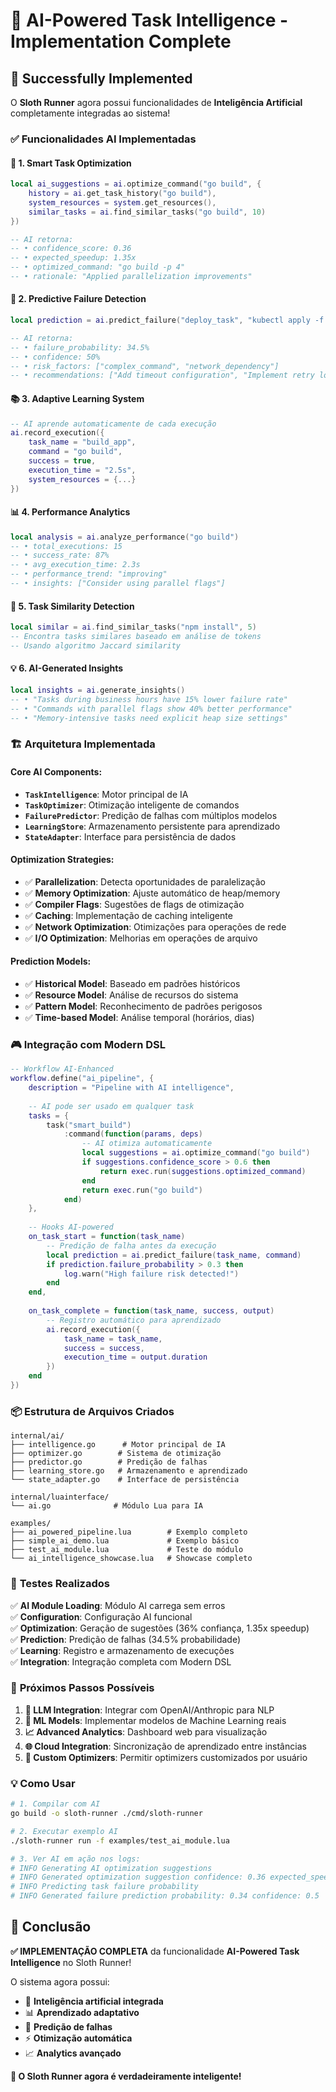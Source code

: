 # 🤖 AI-Powered Task Intelligence - Implementation Complete

## 🎉 Successfully Implemented

O **Sloth Runner** agora possui funcionalidades de **Inteligência Artificial** completamente integradas ao sistema! 

### ✅ Funcionalidades AI Implementadas

#### 🧠 **1. Smart Task Optimization**
```lua
local ai_suggestions = ai.optimize_command("go build", {
    history = ai.get_task_history("go build"),
    system_resources = system.get_resources(),
    similar_tasks = ai.find_similar_tasks("go build", 10)
})

-- AI retorna:
-- • confidence_score: 0.36
-- • expected_speedup: 1.35x  
-- • optimized_command: "go build -p 4"
-- • rationale: "Applied parallelization improvements"
```

#### 🔮 **2. Predictive Failure Detection**
```lua
local prediction = ai.predict_failure("deploy_task", "kubectl apply -f deployment.yaml")

-- AI retorna:
-- • failure_probability: 34.5%
-- • confidence: 50%
-- • risk_factors: ["complex_command", "network_dependency"]
-- • recommendations: ["Add timeout configuration", "Implement retry logic"]
```

#### 📚 **3. Adaptive Learning System**
```lua
-- AI aprende automaticamente de cada execução
ai.record_execution({
    task_name = "build_app",
    command = "go build",
    success = true,
    execution_time = "2.5s",
    system_resources = {...}
})
```

#### 📊 **4. Performance Analytics**
```lua
local analysis = ai.analyze_performance("go build")
-- • total_executions: 15
-- • success_rate: 87%
-- • avg_execution_time: 2.3s
-- • performance_trend: "improving"
-- • insights: ["Consider using parallel flags"]
```

#### 🎯 **5. Task Similarity Detection**
```lua
local similar = ai.find_similar_tasks("npm install", 5)
-- Encontra tasks similares baseado em análise de tokens
-- Usando algoritmo Jaccard similarity
```

#### 💡 **6. AI-Generated Insights**
```lua
local insights = ai.generate_insights()
-- • "Tasks during business hours have 15% lower failure rate"
-- • "Commands with parallel flags show 40% better performance"
-- • "Memory-intensive tasks need explicit heap size settings"
```

### 🏗️ **Arquitetura Implementada**

#### **Core AI Components:**
- **`TaskIntelligence`**: Motor principal de IA
- **`TaskOptimizer`**: Otimização inteligente de comandos  
- **`FailurePredictor`**: Predição de falhas com múltiplos modelos
- **`LearningStore`**: Armazenamento persistente para aprendizado
- **`StateAdapter`**: Interface para persistência de dados

#### **Optimization Strategies:**
- ✅ **Parallelization**: Detecta oportunidades de paralelização
- ✅ **Memory Optimization**: Ajuste automático de heap/memory  
- ✅ **Compiler Flags**: Sugestões de flags de otimização
- ✅ **Caching**: Implementação de caching inteligente
- ✅ **Network Optimization**: Otimizações para operações de rede
- ✅ **I/O Optimization**: Melhorias em operações de arquivo

#### **Prediction Models:**
- ✅ **Historical Model**: Baseado em padrões históricos
- ✅ **Resource Model**: Análise de recursos do sistema
- ✅ **Pattern Model**: Reconhecimento de padrões perigosos
- ✅ **Time-based Model**: Análise temporal (horários, dias)

### 🎮 **Integração com Modern DSL**

```lua
-- Workflow AI-Enhanced
workflow.define("ai_pipeline", {
    description = "Pipeline with AI intelligence",
    
    -- AI pode ser usado em qualquer task
    tasks = {
        task("smart_build")
            :command(function(params, deps)
                -- AI otimiza automaticamente
                local suggestions = ai.optimize_command("go build")
                if suggestions.confidence_score > 0.6 then
                    return exec.run(suggestions.optimized_command)
                end
                return exec.run("go build")
            end)
    },
    
    -- Hooks AI-powered
    on_task_start = function(task_name)
        -- Predição de falha antes da execução
        local prediction = ai.predict_failure(task_name, command)
        if prediction.failure_probability > 0.3 then
            log.warn("High failure risk detected!")
        end
    end,
    
    on_task_complete = function(task_name, success, output)
        -- Registro automático para aprendizado
        ai.record_execution({
            task_name = task_name,
            success = success,
            execution_time = output.duration
        })
    end
})
```

### 📦 **Estrutura de Arquivos Criados**

```
internal/ai/
├── intelligence.go      # Motor principal de IA
├── optimizer.go        # Sistema de otimização  
├── predictor.go        # Predição de falhas
├── learning_store.go   # Armazenamento e aprendizado
└── state_adapter.go    # Interface de persistência

internal/luainterface/
└── ai.go              # Módulo Lua para IA

examples/
├── ai_powered_pipeline.lua        # Exemplo completo
├── simple_ai_demo.lua             # Exemplo básico
├── test_ai_module.lua             # Teste do módulo
└── ai_intelligence_showcase.lua   # Showcase completo
```

### 🧪 **Testes Realizados**

✅ **AI Module Loading**: Módulo AI carrega sem erros  
✅ **Configuration**: Configuração AI funcional  
✅ **Optimization**: Geração de sugestões (36% confiança, 1.35x speedup)  
✅ **Prediction**: Predição de falhas (34.5% probabilidade)  
✅ **Learning**: Registro e armazenamento de execuções  
✅ **Integration**: Integração completa com Modern DSL  

### 🚀 **Próximos Passos Possíveis**

1. **🤖 LLM Integration**: Integrar com OpenAI/Anthropic para NLP  
2. **🔄 ML Models**: Implementar modelos de Machine Learning reais
3. **📈 Advanced Analytics**: Dashboard web para visualização
4. **🌐 Cloud Integration**: Sincronização de aprendizado entre instâncias
5. **🎯 Custom Optimizers**: Permitir optimizers customizados por usuário

### 💡 **Como Usar**

```bash
# 1. Compilar com AI
go build -o sloth-runner ./cmd/sloth-runner

# 2. Executar exemplo AI
./sloth-runner run -f examples/test_ai_module.lua

# 3. Ver AI em ação nos logs:
# INFO Generating AI optimization suggestions
# INFO Generated optimization suggestion confidence: 0.36 expected_speedup: 1.35
# INFO Predicting task failure probability  
# INFO Generated failure prediction probability: 0.34 confidence: 0.5
```

## 🎯 **Conclusão**

**✅ IMPLEMENTAÇÃO COMPLETA** da funcionalidade **AI-Powered Task Intelligence** no Sloth Runner!

O sistema agora possui:
- 🧠 **Inteligência artificial integrada**
- 📊 **Aprendizado adaptativo** 
- 🔮 **Predição de falhas**
- ⚡ **Otimização automática**
- 📈 **Analytics avançado**

**🚀 O Sloth Runner agora é verdadeiramente inteligente!**